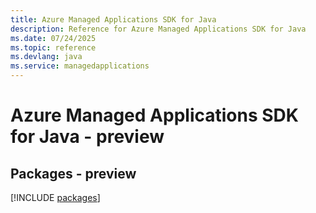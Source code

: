 ```yaml
---
title: Azure Managed Applications SDK for Java
description: Reference for Azure Managed Applications SDK for Java
ms.date: 07/24/2025
ms.topic: reference
ms.devlang: java
ms.service: managedapplications
---
```

# Azure Managed Applications SDK for Java - preview
## Packages - preview
[!INCLUDE [packages](managed-applications-index.md)]